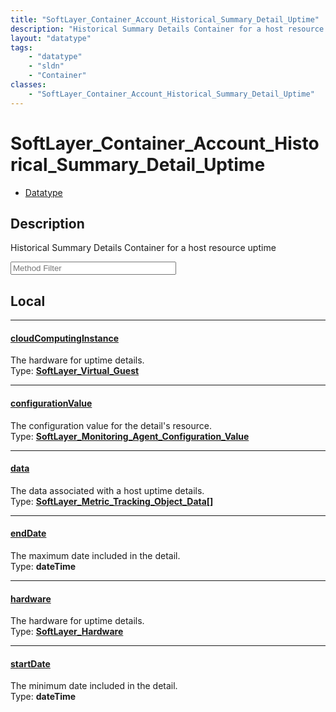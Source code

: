 ```yaml
---
title: "SoftLayer_Container_Account_Historical_Summary_Detail_Uptime"
description: "Historical Summary Details Container for a host resource uptime"
layout: "datatype"
tags:
    - "datatype"
    - "sldn"
    - "Container"
classes:
    - "SoftLayer_Container_Account_Historical_Summary_Detail_Uptime"
---
```


# SoftLayer_Container_Account_Historical_Summary_Detail_Uptime
<div id='service-datatype'>
    <ul id='sldn-reference-tabs'>
        <li id='datatype'> <a href='/reference/datatypes/SoftLayer_Container_Account_Historical_Summary_Detail_Uptime' >Datatype</a></li>
    </ul>
</div>

## Description 
Historical Summary Details Container for a host resource uptime 





<!-- Service Filer BEGIN -->
<div class="view-filters">
        <div class="clearfix">
            <div class="search-input-box">
                <input placeholder="Method Filter" onkeyup="titleSearch(inputId='prop-input', divId='properties', elementClass='prop-row')" 
                    type="text" id="prop-input" value="" size="30" maxlength="128" class="form-text">
            </div>
        </div>
</div>
<!-- Service Filer END -->

<div id="properties" class="content">
<div id="localProperties" class="prop-content" >

## Local
-----
[cloudComputingInstance]: #cloudcomputinginstance
#### [cloudComputingInstance]
The hardware for uptime details.  
<span class="type-label">Type: </span>**<a href='/reference/datatypes/SoftLayer_Virtual_Guest'>SoftLayer_Virtual_Guest </a>**

-----
[configurationValue]: #configurationvalue
#### [configurationValue]
The configuration value for the detail's resource.  
<span class="type-label">Type: </span>**<a href='/reference/datatypes/SoftLayer_Monitoring_Agent_Configuration_Value'>SoftLayer_Monitoring_Agent_Configuration_Value </a>**

-----
[data]: #data
#### [data]
The data associated with a host uptime details.  
<span class="type-label">Type: </span>**<a href='/reference/datatypes/SoftLayer_Metric_Tracking_Object_Data'>SoftLayer_Metric_Tracking_Object_Data[] </a>**

-----
[endDate]: #enddate
#### [endDate]
The maximum date included in the detail.  
<span class="type-label">Type: </span>**dateTime**

-----
[hardware]: #hardware
#### [hardware]
The hardware for uptime details.  
<span class="type-label">Type: </span>**<a href='/reference/datatypes/SoftLayer_Hardware'>SoftLayer_Hardware </a>**

-----
[startDate]: #startdate
#### [startDate]
The minimum date included in the detail.  
<span class="type-label">Type: </span>**dateTime**

</div>
<!-- LOCAL PROPERTY END -->

</div>


